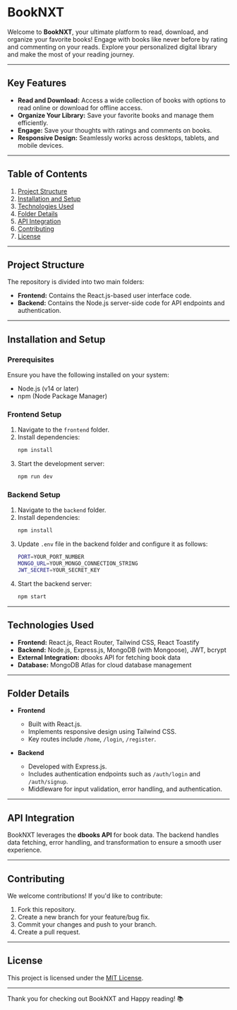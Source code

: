# BookNXT

Welcome to **BookNXT**, your ultimate platform to read, download, and organize your favorite books! Engage with books like never before by rating and commenting on your reads. Explore your personalized digital library and make the most of your reading journey.

---

## Key Features

- **Read and Download:** Access a wide collection of books with options to read online or download for offline access.
- **Organize Your Library:** Save your favorite books and manage them efficiently.
- **Engage:** Save your thoughts with ratings and comments on books.
- **Responsive Design:** Seamlessly works across desktops, tablets, and mobile devices.

---

## Table of Contents

1. [Project Structure](#project-structure)
2. [Installation and Setup](#installation-and-setup)
3. [Technologies Used](#technologies-used)
4. [Folder Details](#folder-details)
5. [API Integration](#api-integration)
6. [Contributing](#contributing)
7. [License](#license)

---

## Project Structure

The repository is divided into two main folders:

- **Frontend:** Contains the React.js-based user interface code.
- **Backend:** Contains the Node.js server-side code for API endpoints and authentication.

---

## Installation and Setup

### Prerequisites

Ensure you have the following installed on your system:

- Node.js (v14 or later)
- npm (Node Package Manager)

### Frontend Setup

1. Navigate to the `frontend` folder.
2. Install dependencies:
   ```bash
   npm install
   ```
3. Start the development server:
   ```bash
   npm run dev
   ```

### Backend Setup

1. Navigate to the `backend` folder.
2. Install dependencies:
   ```bash
   npm install
   ```
3. Update `.env` file in the backend folder and configure it as follows:
   ```bash
   PORT=YOUR_PORT_NUMBER
   MONGO_URL=YOUR_MONGO_CONNECTION_STRING
   JWT_SECRET=YOUR_SECRET_KEY
   ```
5. Start the backend server:
   ```bash
   npm start
   ```

---

## Technologies Used

- **Frontend:** React.js, React Router, Tailwind CSS, React Toastify
- **Backend:** Node.js, Express.js, MongoDB (with Mongoose), JWT, bcrypt
- **External Integration:** dbooks API for fetching book data
- **Database:** MongoDB Atlas for cloud database management

---

## Folder Details

- **Frontend**
  - Built with React.js.
  - Implements responsive design using Tailwind CSS.
  - Key routes include `/home`, `/login`, `/register`.

- **Backend**
  - Developed with Express.js.
  - Includes authentication endpoints such as `/auth/login` and `/auth/signup`.
  - Middleware for input validation, error handling, and authentication.

---

## API Integration

BookNXT leverages the **dbooks API** for book data. The backend handles data fetching, error handling, and transformation to ensure a smooth user experience.

---

## Contributing

We welcome contributions! If you'd like to contribute:

1. Fork this repository.
2. Create a new branch for your feature/bug fix.
3. Commit your changes and push to your branch.
4. Create a pull request.

---

## License

This project is licensed under the [MIT License](LICENSE).

---

Thank you for checking out BookNXT and Happy reading! 📚

